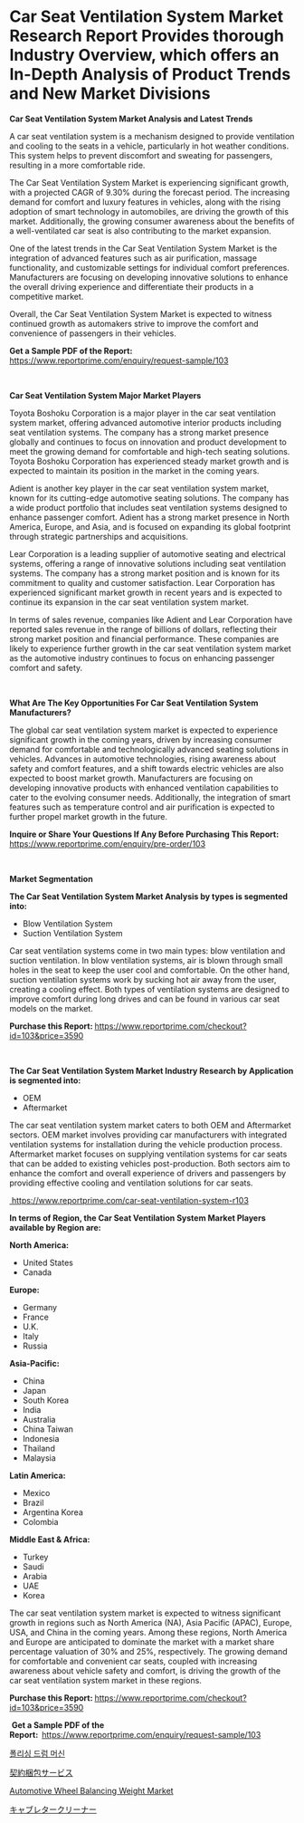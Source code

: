 <p><h1>Car Seat Ventilation System Market Research Report Provides thorough Industry Overview, which offers an In-Depth Analysis of Product Trends and New Market Divisions</h1></p><p><strong>Car Seat Ventilation System Market Analysis and Latest Trends</strong></p>
<p><p>A car seat ventilation system is a mechanism designed to provide ventilation and cooling to the seats in a vehicle, particularly in hot weather conditions. This system helps to prevent discomfort and sweating for passengers, resulting in a more comfortable ride.</p><p>The Car Seat Ventilation System Market is experiencing significant growth, with a projected CAGR of 9.30% during the forecast period. The increasing demand for comfort and luxury features in vehicles, along with the rising adoption of smart technology in automobiles, are driving the growth of this market. Additionally, the growing consumer awareness about the benefits of a well-ventilated car seat is also contributing to the market expansion.</p><p>One of the latest trends in the Car Seat Ventilation System Market is the integration of advanced features such as air purification, massage functionality, and customizable settings for individual comfort preferences. Manufacturers are focusing on developing innovative solutions to enhance the overall driving experience and differentiate their products in a competitive market.</p><p>Overall, the Car Seat Ventilation System Market is expected to witness continued growth as automakers strive to improve the comfort and convenience of passengers in their vehicles.</p></p>
<p><strong>Get a Sample PDF of the Report:&nbsp;</strong> <a href="https://www.reportprime.com/enquiry/request-sample/103">https://www.reportprime.com/enquiry/request-sample/103</a></p>
<p>&nbsp;</p>
<p><strong>Car Seat Ventilation System Major Market Players</strong></p>
<p><p>Toyota Boshoku Corporation is a major player in the car seat ventilation system market, offering advanced automotive interior products including seat ventilation systems. The company has a strong market presence globally and continues to focus on innovation and product development to meet the growing demand for comfortable and high-tech seating solutions. Toyota Boshoku Corporation has experienced steady market growth and is expected to maintain its position in the market in the coming years.</p><p>Adient is another key player in the car seat ventilation system market, known for its cutting-edge automotive seating solutions. The company has a wide product portfolio that includes seat ventilation systems designed to enhance passenger comfort. Adient has a strong market presence in North America, Europe, and Asia, and is focused on expanding its global footprint through strategic partnerships and acquisitions.</p><p>Lear Corporation is a leading supplier of automotive seating and electrical systems, offering a range of innovative solutions including seat ventilation systems. The company has a strong market position and is known for its commitment to quality and customer satisfaction. Lear Corporation has experienced significant market growth in recent years and is expected to continue its expansion in the car seat ventilation system market.</p><p>In terms of sales revenue, companies like Adient and Lear Corporation have reported sales revenue in the range of billions of dollars, reflecting their strong market position and financial performance. These companies are likely to experience further growth in the car seat ventilation system market as the automotive industry continues to focus on enhancing passenger comfort and safety.</p></p>
<p>&nbsp;</p>
<p><strong>What Are The Key Opportunities For Car Seat Ventilation System Manufacturers?</strong></p>
<p><p>The global car seat ventilation system market is expected to experience significant growth in the coming years, driven by increasing consumer demand for comfortable and technologically advanced seating solutions in vehicles. Advances in automotive technologies, rising awareness about safety and comfort features, and a shift towards electric vehicles are also expected to boost market growth. Manufacturers are focusing on developing innovative products with enhanced ventilation capabilities to cater to the evolving consumer needs. Additionally, the integration of smart features such as temperature control and air purification is expected to further propel market growth in the future.</p></p>
<p><strong>Inquire or Share Your Questions If Any Before Purchasing This Report:</strong> <a href="https://www.reportprime.com/enquiry/pre-order/103">https://www.reportprime.com/enquiry/pre-order/103</a></p>
<p>&nbsp;</p>
<p><strong>Market Segmentation</strong></p>
<p><strong>The Car Seat Ventilation System Market Analysis by types is segmented into:</strong></p>
<p><ul><li>Blow Ventilation System</li><li>Suction Ventilation System</li></ul></p>
<p><p>Car seat ventilation systems come in two main types: blow ventilation and suction ventilation. In blow ventilation systems, air is blown through small holes in the seat to keep the user cool and comfortable. On the other hand, suction ventilation systems work by sucking hot air away from the user, creating a cooling effect. Both types of ventilation systems are designed to improve comfort during long drives and can be found in various car seat models on the market.</p></p>
<p><strong>Purchase this Report:&nbsp;</strong><a href="https://www.reportprime.com/checkout?id=103&price=3590">https://www.reportprime.com/checkout?id=103&price=3590</a></p>
<p>&nbsp;</p>
<p><strong>The Car Seat Ventilation System Market Industry Research by Application is segmented into:</strong></p>
<p><ul><li>OEM</li><li>Aftermarket</li></ul></p>
<p><p>The car seat ventilation system market caters to both OEM and Aftermarket sectors. OEM market involves providing car manufacturers with integrated ventilation systems for installation during the vehicle production process. Aftermarket market focuses on supplying ventilation systems for car seats that can be added to existing vehicles post-production. Both sectors aim to enhance the comfort and overall experience of drivers and passengers by providing effective cooling and ventilation solutions for car seats.</p></p>
<p><a href="https://www.reportprime.com/car-seat-ventilation-system-r103">&nbsp;https://www.reportprime.com/car-seat-ventilation-system-r103</a></p>
<p><strong>In terms of Region, the Car Seat Ventilation System Market Players available by Region are:</strong></p>
<p>
    <p> <strong> North America: </strong>
        <ul>
            <li>United States</li>
            <li>Canada</li>
        </ul>
        </p> 
    <p> <strong> Europe: </strong>
        <ul>
            <li>Germany</li>
            <li>France</li>
            <li>U.K.</li>
            <li>Italy</li>
            <li>Russia</li>
        </ul>
        </p> 
    <p> <strong> Asia-Pacific: </strong>
        <ul>
            <li>China</li>
            <li>Japan</li>
            <li>South Korea</li>
            <li>India</li>
            <li>Australia</li>
            <li>China Taiwan</li>
            <li>Indonesia</li>
            <li>Thailand</li>
            <li>Malaysia</li>
        </ul>
        </p> 
    <p> <strong> Latin America: </strong>
        <ul>
            <li>Mexico</li>
            <li>Brazil</li>
            <li>Argentina Korea</li>
            <li>Colombia</li>
        </ul>
        </p> 
    <p> <strong> Middle East & Africa: </strong>
        <ul>
            <li>Turkey</li>
            <li>Saudi</li>
            <li>Arabia</li>
            <li>UAE</li>
            <li>Korea</li>
        </ul>
    </p>
    </p>
<p><p>The car seat ventilation system market is expected to witness significant growth in regions such as North America (NA), Asia Pacific (APAC), Europe, USA, and China in the coming years. Among these regions, North America and Europe are anticipated to dominate the market with a market share percentage valuation of 30% and 25%, respectively. The growing demand for comfortable and convenient car seats, coupled with increasing awareness about vehicle safety and comfort, is driving the growth of the car seat ventilation system market in these regions.</p></p>
<p><strong>Purchase this Report: </strong><a href="https://www.reportprime.com/checkout?id=103&price=3590">https://www.reportprime.com/checkout?id=103&price=3590</a></p>
<p>&nbsp;<strong>Get a Sample PDF of the Report:&nbsp;&nbsp;</strong><a href="https://www.reportprime.com/enquiry/request-sample/103">https://www.reportprime.com/enquiry/request-sample/103</a></p>
<p><strong></strong></p>
<p><p><a href="https://medium.com/@ethawolf/%EB%94%94%EC%BD%94%EB%94%A9-%ED%8F%B4%EB%A6%AC%EC%8A%A4%EB%93%9C%EB%9F%BC-%EA%B8%B0%EA%B3%84-%EC%8B%9C%EC%9E%A5-%EB%A9%94%ED%8A%B8%EB%A6%AD%EC%8A%A4-%EC%8B%9C%EC%9E%A5-%EC%A0%90%EC%9C%A0%EC%9C%A8-%ED%8A%B8%EB%A0%8C%EB%93%9C-%EB%B0%8F-%EC%84%B1%EC%9E%A5-%ED%8C%A8%ED%84%B4-b61bfb70e878">폴리싱 드럼 머신</a></p><p><a href="https://medium.com/@sebastianhodges1/%E3%83%87%E3%82%B3%E3%83%BC%E3%83%87%E3%82%A3%E3%83%B3%E3%82%B0%E3%82%B3%E3%83%B3%E3%83%88%E3%83%A9%E3%82%AF%E3%83%88%E3%83%91%E3%83%83%E3%82%AD%E3%83%B3%E3%82%B0%E3%82%B5%E3%83%BC%E3%83%93%E3%82%B9%E5%B8%82%E5%A0%B4%E3%81%AE%E3%83%A1%E3%83%88%E3%83%AA%E3%82%AF%E3%82%B9-%E5%B8%82%E5%A0%B4%E3%82%B7%E3%82%A7%E3%82%A2-%E3%83%88%E3%83%AC%E3%83%B3%E3%83%89-%E6%88%90%E9%95%B7%E3%83%91%E3%82%BF%E3%83%BC%E3%83%B3-95e9d96cb258">契約梱包サービス</a></p><p><a href="https://github.com/JennyferFeil2023/Market-Research-Report-List-1/blob/main/automotive-wheel-balancing-weight-market.md">Automotive Wheel Balancing Weight Market</a></p><p><a href="https://medium.com/@annchovey2023/%E7%82%AD%E5%8C%96%E7%89%A9%E3%82%AF%E3%83%AA%E3%83%BC%E3%83%8A%E3%83%BC%E5%B8%82%E5%A0%B4-%E5%B8%82%E5%A0%B4cagr-%E5%B8%82%E5%A0%B4%E5%8B%95%E5%90%91-%E6%88%90%E9%95%B7%E6%88%A6%E7%95%A5%E3%81%AB%E9%96%A2%E3%81%99%E3%82%8B%E3%82%A4%E3%83%B3%E3%82%B5%E3%82%A4%E3%83%88-a9bd73bfa3f5">キャブレタークリーナー</a></p></p>